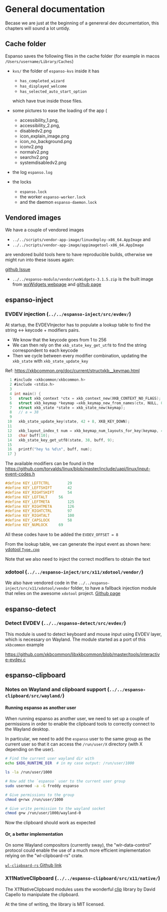 # General documentation

Becase we are just at the beginning of a genereral dev documentation, this
chapters will sound a lot untidy.

## Cache folder

Espanso saves the following files in the cache folder (for example in macos
`/Users/username/Library/Caches`)

- `kvs/` the folder of `espanso-kvs`
  inside it has
  - `has_completed_wizard`
  - `has_displayed_welcome`
  - `has_selected_auto_start_option`

  which have true inside those files.

- some pictures to ease the loading of the app (
  - accessibility_1.png,
  - accessibility_2.png,
  - disabledv2.png
  - icon_explain_image.png
  - icon_no_background.png
  - iconv2.png
  - normalv2.png
  - searchv2.png
  - systemdisabledv2.png

- the log `espanso.log`
- the locks
  - `espanso.lock` 
  - the worker `espanso-worker.lock`
  - and the daemon `espanso-daemon.lock`

## Vendored images

We have a couple of vendored images

- `../../scripts/vendor-app-image/linuxdeploy-x86_64.AppImage` and
- `../../scripts/vendor-app-image/appimagetool-x86_64.AppImage`

are vendored build tools here to have reproducible builds, otherwise
we might run into these issues again:

[github Issue](https://github.com/espanso/espanso/issues/900)

- `../../espanso-modulo/vendor/wxWidgets-3.1.5.zip` is the built image
from [wxWidgets webpage](https://wxwidgets.org/) and 
[github page](https://github.com/wxWidgets/wxWidgets)



## espanso-inject

### EVDEV injection (`../../espanso-inject/src/evdev/`)
At startup, the EVDEVInjector has to populate a lookup table to find the string <-> keycode + modifiers pairs.

* We know that the keycode goes from 1 to 256
* We can then rely on the `xkb_state_key_get_utf8` to find the string correspondent to each keycode
* Then we cycle between every modifier combination, updating the `xkb_state` with `xkb_state_update_key`

Ref: https://xkbcommon.org/doc/current/structxkb__keymap.html

```c
  1 #include <xkbcommon/xkbcommon.h>
  2 #include <stdio.h>
  3 
  4 int main() {
  5   struct xkb_context *ctx = xkb_context_new(XKB_CONTEXT_NO_FLAGS);
  6   struct xkb_keymap *keymap =xkb_keymap_new_from_names(ctx, NULL, 0);
  7   struct xkb_state *state = xkb_state_new(keymap);
  8   // a = 38
  9 
 10   xkb_state_update_key(state, 42 + 8, XKB_KEY_DOWN);
 11 
 12   xkb_layout_index_t num = xkb_keymap_num_layouts_for_key(keymap, 42 + 8);
 13   char buff[10];
 14   xkb_state_key_get_utf8(state, 38, buff, 9);
 15 
 16   printf("hey %s %d\n", buff, num);
 17 }
```

The available modifiers can be found in the https://github.com/torvalds/linux/blob/master/include/uapi/linux/input-event-codes.h

```c
#define KEY_LEFTCTRL		29
#define KEY_LEFTSHIFT		42
#define KEY_RIGHTSHIFT		54
#define KEY_LEFTALT		56
#define KEY_LEFTMETA		125
#define KEY_RIGHTMETA		126
#define KEY_RIGHTCTRL		97
#define KEY_RIGHTALT		100
#define KEY_CAPSLOCK		58
#define KEY_NUMLOCK		69
```

All these codes have to be added the `EVDEV_OFFSET = 8`

From the lookup table, we can generate the input event as shown here: 
[ydotool `Type.cpp`](https://github.com/ReimuNotMoe/ydotool/blob/7972e5e3390489c1395b06ca9dc7639763c7cc98/Tools/Type/Type.cpp)

Note that we also need to inject the correct modifiers to obtain the text

### xdotool (`../../espanso-inject/src/x11/xdotool/vendor/`)

We also have vendored code in the `../../espanso-inject/src/x11/xdotool/vendor`
folder, to have a fallback injection module that relies on the awesome `xdotool`
project. [Github page](https://github.com/jordansissel/xdotool)

## espanso-detect 

### Detect EVDEV (`../../espanso-detect/src/evdev/`)

This module is used to detect keyboard and mouse input using EVDEV layer, which is necessary on Wayland.
The module started as a port of this `xkbcommon` example

https://github.com/xkbcommon/libxkbcommon/blob/master/tools/interactive-evdev.c

## espanso-clipboard

### Notes on Wayland and clipboard support (`../../espanso-clipboard/src/wayland/`)

#### Running espanso as another user

When running espanso as another user, we need to set up a couple of permissions
in order to enable the clipboard tools to correctly connect to the Wayland desktop.

In particular, we need to add the `espanso` user to the same group as the current user
so that it can access the `/run/user/X` directory (with X depending on the user).

```bash
# Find the current user wayland dir with
echo $XDG_RUNTIME_DIR  # in my case output: /run/user/1000

ls -la /run/user/1000

# Now add the `espanso` user to the current user group
sudo usermod -a -G freddy espanso

# Give permissions to the group
chmod g+rwx /run/user/1000

# Give write permission to the wayland socket
chmod g+w /run/user/1000/wayland-0
```

Now the clipboard should work as expected

#### Or, a better implementation

On some Wayland compositors (currently sway), the "wlr-data-control" protocol
could enable the use of a much more efficient implementation relying on the
"wl-clipboard-rs" crate.

[`wl-clipboard-rs` Github link](https://github.com/YaLTeR/wl-clipboard-rs/issues/8)

### X11NativeClipboard (`../../espanso-clipboard/src/x11/native/`)

The X11NativeClipboard modules uses the wonderful [clip](https://github.com/dacap/clip) library
by David Capello to manipulate the clipboard.

At the time of writing, the library is MIT licensed.

